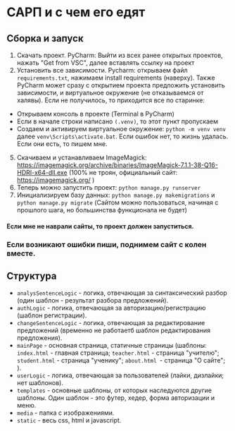 # САРП и с чем его едят
## Сборка и запуск
1. Скачать проект. PyCharm: Выйти из всех ранее открытых проектов, нажать "Get from VSC", далее вставлять ссылку на проект
2. Установить все зависимости. Pycharm: открываем файл `requirements.txt`, нажимаем install requirements (наверху).
Также PyCharm может сразу с открытием проекта предложить установить зависимости, и виртуальное окружение (не отказываемся от халявы).
Если не получилось, то приходится все по старинке:
* Открываем консоль в проекте (Terminal в PyCharm)
* Если в начале строки написано `(.venv)`, то этот пункт пропускаем
* Создаем и активируем виртуальное окружение: `python -m venv venv` далее `venv\Scripts\activate.bat`. Если ошибок нет, то жизнь удалась. Если они есть, то пишем мне.
5. Скачиваем и устанавливаем ImageMagick: https://imagemagick.org/archive/binaries/ImageMagick-7.1.1-38-Q16-HDRI-x64-dll.exe (100% не троян, официальный сайт: https://imagemagick.org/ )
6. Теперь можно запустить проект: `python manage.py runserver`
7. Инициализируем базу данных: `python manage.py makemigrations` и `python manage.py migrate` (Сайтом можно пользоваться, начиная с прошлого шага, но большинства функционала не будет)

#### Если мне не наврали сайты, то проект должен запуститься. 
### Если возникают ошибки пиши, поднимем сайт с колен вместе. 

## Структура
* `analysSentenceLogic` - логика, отвечающая за синтаксический разбор (один шаблон - результат разбора предложений).
* `authLogic` - логика, отвечающая за авторизацию/регистрацию (шаблон регистрации).
* `changeSentenceLogic` - логика, отвечающая за редактирование предложений (временно не работаетб шаблон редактирования предложения).
* `mainPage` - основная страница, статичные страницы (шаблоны: `index.html` - главная страница; `teacher.html` - страница "учителю"; `student.html` - страница "ученику"; `about.html `- страница "О сайте"; ).
* `userLogic` - логика, отвечающая за пользователей (лайки, дизлайки; нет шаблонов).
* `templates` - основные шаблоны, от которых наследуются другие шаблоны. Один шаблон - это футер, хедер, форма авторизации и меню.
* `media` - папка с изображениями.
* `static` - весь css, html и javascript.
